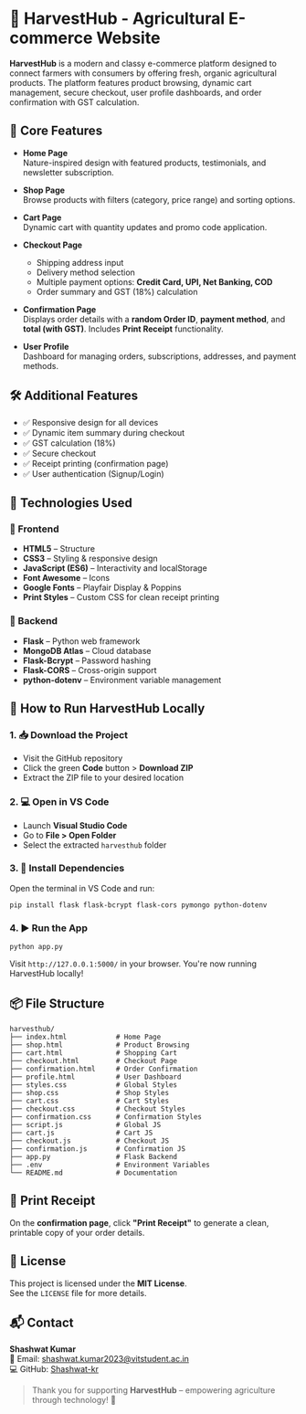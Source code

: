 # 🌾 HarvestHub - Agricultural E-commerce Website

**HarvestHub** is a modern and classy e-commerce platform designed to connect farmers with consumers by offering fresh, organic agricultural products. The platform features product browsing, dynamic cart management, secure checkout, user profile dashboards, and order confirmation with GST calculation.

## 🌟 Core Features

- **Home Page**  
  Nature-inspired design with featured products, testimonials, and newsletter subscription.

- **Shop Page**  
  Browse products with filters (category, price range) and sorting options.

- **Cart Page**  
  Dynamic cart with quantity updates and promo code application.

- **Checkout Page**  
  - Shipping address input  
  - Delivery method selection  
  - Multiple payment options: **Credit Card, UPI, Net Banking, COD**  
  - Order summary and GST (18%) calculation

- **Confirmation Page**  
  Displays order details with a **random Order ID**, **payment method**, and **total (with GST)**. Includes **Print Receipt** functionality.

- **User Profile**  
  Dashboard for managing orders, subscriptions, addresses, and payment methods.

## 🛠️ Additional Features

- ✅ Responsive design for all devices  
- ✅ Dynamic item summary during checkout  
- ✅ GST calculation (18%)  
- ✅ Secure checkout  
- ✅ Receipt printing (confirmation page)  
- ✅ User authentication (Signup/Login)

## 🧰 Technologies Used

### 🔸 Frontend

- **HTML5** – Structure  
- **CSS3** – Styling & responsive design  
- **JavaScript (ES6)** – Interactivity and localStorage  
- **Font Awesome** – Icons  
- **Google Fonts** – Playfair Display & Poppins  
- **Print Styles** – Custom CSS for clean receipt printing

### 🔹 Backend

- **Flask** – Python web framework  
- **MongoDB Atlas** – Cloud database  
- **Flask-Bcrypt** – Password hashing  
- **Flask-CORS** – Cross-origin support  
- **python-dotenv** – Environment variable management

## 🚀 How to Run HarvestHub Locally

### 1. 📥 Download the Project

- Visit the GitHub repository  
- Click the green **Code** button > **Download ZIP**  
- Extract the ZIP file to your desired location

### 2. 💻 Open in VS Code

- Launch **Visual Studio Code**  
- Go to **File > Open Folder**  
- Select the extracted `harvesthub` folder

### 3. 🧱 Install Dependencies

Open the terminal in VS Code and run:

```
pip install flask flask-bcrypt flask-cors pymongo python-dotenv
```

### 4. ▶️ Run the App

```
python app.py
```

Visit `http://127.0.0.1:5000/` in your browser. You're now running HarvestHub locally!

## 📦 File Structure

```
harvesthub/
├── index.html            # Home Page
├── shop.html             # Product Browsing
├── cart.html             # Shopping Cart
├── checkout.html         # Checkout Page
├── confirmation.html     # Order Confirmation
├── profile.html          # User Dashboard
├── styles.css            # Global Styles
├── shop.css              # Shop Styles
├── cart.css              # Cart Styles
├── checkout.css          # Checkout Styles
├── confirmation.css      # Confirmation Styles
├── script.js             # Global JS
├── cart.js               # Cart JS
├── checkout.js           # Checkout JS
├── confirmation.js       # Confirmation JS
├── app.py                # Flask Backend
├── .env                  # Environment Variables
└── README.md             # Documentation
```

## 🧾 Print Receipt

On the **confirmation page**, click **"Print Receipt"** to generate a clean, printable copy of your order details.

## 📄 License

This project is licensed under the **MIT License**.  
See the `LICENSE` file for more details.

## 📬 Contact

**Shashwat Kumar**  
📧 Email: [shashwat.kumar2023@vitstudent.ac.in](mailto:shashwat.kumar2023@vitstudent.ac.in)  
💻 GitHub: [Shashwat-kr](https://github.com/Shashwat-kr)

> Thank you for supporting **HarvestHub** – empowering agriculture through technology! 🌱
